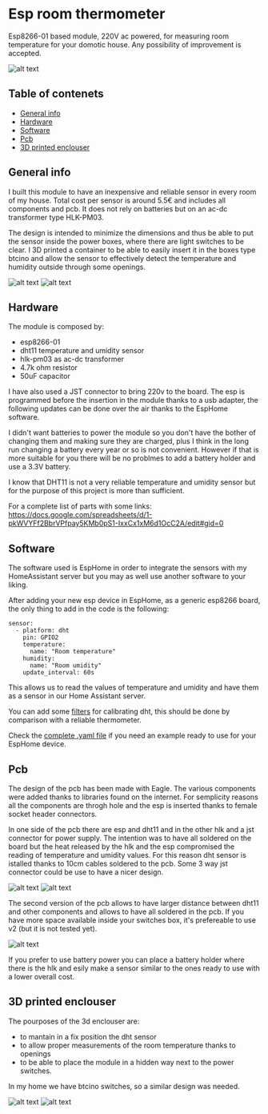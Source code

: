# Esp room thermometer
Esp8266-01 based module, 220V ac powered, for measuring room temperature for your domotic house.
Any possibility of improvement is accepted.

![alt text](/images/IMG_4593.jpg)

## Table of contenets
* [General info](#general-info)
* [Hardware](#hardware)
* [Software](#software)
* [Pcb](#pcb)
* [3D printed enclouser](#3d-printed-enclouser)

## General info
I built this module to have an inexpensive and reliable sensor in every room of my house. 
Total cost per sensor is around 5.5€ and includes all components and pcb. It does not rely on batteries but on an ac-dc transformer type HLK-PM03. 

The design is intended to minimize the dimensions and thus be able to put the sensor inside the power boxes, where there are light switches to be clear. I 3D printed a container to be able to easily insert it in the boxes type btcino and allow the sensor to effectively detect the temperature and humidity outside through some openings.

![alt text](/images/IMG_4552.jpg)
![alt text](/images/IMG_4554.jpg)

## Hardware
The module is composed by:
* esp8266-01
* dht11 temperature and umidity sensor
* hlk-pm03 as ac-dc transformer
* 4.7k ohm resistor
* 50uF capacitor

I have also used a JST connector to bring 220v to the board.
The esp is programmed before the insertion in the module thanks to a usb adapter, the following updates can be done over the air thanks to the EspHome software.

I didn't want batteries to power the module so you don't have the bother of changing them and making sure they are charged, plus I think in the long run changing a battery every year or so is not convenient.
However if that is more suitable for you there will be no problmes to add a battery holder and use a 3.3V battery.

I know that DHT11 is not a very reliable temperature and umidity sensor but for the purpose of this project is more than sufficient.

For a complete list of parts with some links: https://docs.google.com/spreadsheets/d/1-pkWVYFf2BbrVPfpay5KMb0pS1-IxxCx1xM6d1OcC2A/edit#gid=0

## Software
The software used is EspHome in order to integrate the sensors with my HomeAssistant server but you may as well use another software to your liking.

After adding your new esp device in EspHome, as a generic esp8266 board, the only thing to add in the code is the following:
```
sensor:
  - platform: dht
    pin: GPIO2
    temperature:
      name: "Room temperature"
    humidity:
      name: "Room umidity"
    update_interval: 60s
```

This allows us to read the values of temperature and umidity and have them as a sensor in our Home Assistant server.

You can add some [filters](https://esphome.io/components/sensor/index.html#sensor-filters) for calibrating dht, this should be done by comparison with a reliable thermometer.

Check the [complete .yaml file](/room-temperature.yaml.example) if you need an example ready to use for your EspHome device.

## Pcb
The design of the pcb has been made with Eagle. The various components were added thanks to libraries found on the internet.
For semplicity reasons all the components are throgh hole and the esp is inserted thanks to female socket header connectors.

In one side of the pcb there are esp and dht11 and in the other hlk and a jst connector for power supply. The intention was to have all soldered on the board but the heat released by the hlk and the esp compromised the reading of temperature and umidity values. For this reason dht sensor is istalled thanks to 10cm cables soldered to the pcb. Some 3 way jst connector could be use to have a nicer design. 

![alt text](/images/schematics.png)
![alt text](/images/board-v1.png)

The second version of the pcb allows to have larger distance between dht11 and other components and allows to have all soldered in the pcb. If you have more space available inside your switches box, it's prefereable to use v2 (but it is not tested yet).

![alt text](/images/board-v2.png)

If you prefer to use battery power you can place a battery holder where there is the hlk and esily make a sensor similar to the ones ready to use with a lower overall cost.

## 3D printed enclouser
The pourposes of the 3d enclouser are: 
- to mantain in a fix position the dht sensor
- to allow proper measurements of the room temperature thanks to openings 
- to be able to place the module in a hidden way next to the power switches.

In my home we have btcino switches, so a similar design was needed.

![alt text](/images/IMG_4584.jpg)
![alt text](/images/IMG_4585.jpg)
